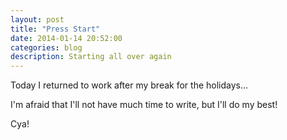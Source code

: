 ```yaml
---
layout: post
title: "Press Start"
date: 2014-01-14 20:52:00
categories: blog
description: Starting all over again
---
```


Today I returned to work after my break for the holidays...

I'm afraid that I'll not have much time to write, but I'll do my best!

Cya!